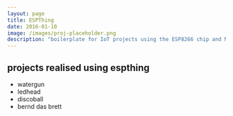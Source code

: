 ```yaml
---
layout: page
title: ESPThing
date: 2016-01-10
image: /images/proj-placeholder.png
description: "boilerplate for IoT projects using the ESP8266 chip and MQTT for communication"
---
```


## projects realised using espthing
* watergun
* ledhead
* discoball
* bernd das brett
